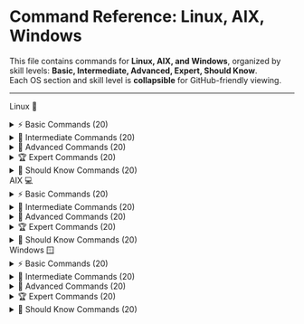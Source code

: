 # Command Reference: Linux, AIX, Windows

This file contains commands for **Linux, AIX, and Windows**, organized by skill levels: **Basic, Intermediate, Advanced, Expert, Should Know**.  
Each OS section and skill level is **collapsible** for GitHub-friendly viewing.

---


Linux 🐧
<details> <summary>⚡ Basic Commands (20)</summary>

  - `pwd`` : **Print working directory**
> /home/username

  - `ls` : **List directory contents**
> Desktop Documents Downloads Music Pictures Videos

  - `cd` : **Change directory**
> cd Documents [Changes to Documents directory]

  - `mkdir` : **Make new directory**
> mkdir new_folder

  - `rmdir` : **Remove empty directory**
> rmdir old_folder

  - `touch` : **Create empty file or update timestamp**
> touch file.txt

  - `cp` : **Copy files or directories**
> cp file.txt backup.txt

  - `mv` : **Move or rename files/directories**
> mv oldname.txt newname.txt

  - `rm` : **Remove files**
> rm file.txt

  - `cat` : **Display file contents**
> cat file.txt
>Hello World

  - `echo` : **Print text to terminal**
> echo "Hello World"
>Hello World

  - `clear` : **Clear terminal screen**
> [screen cleared]

  - `date` : **Show current date and time**
> Mon Oct  6 00:00:00 IST 2025

  - `whoami` : **Show current user**
> username

  - `uname` : **Show system information**
> Linux

  - `df` : **Show disk space usage**
```bash
 Filesystem     1K-blocks  Used Available Use% Mounted on
 /dev/sda1      20511356 823456  18679900  5% /
```

  - `free` : **Display memory usage**
```bash
               total        used        free      shared  buff/cache   available
 Mem:           7982        2048        3290         250        2644        5230
```

  - `ps` : **List running processes**
>   PID TTY          TIME CMD
>  1234 pts/0    00:00:01 

  - `kill` : **Terminate process by PID**
>kill 1234

  - `man` : **Show manual pages**
**[Displays manual for the command]


## 💡 Tips:
- Use ls -la to list all files including hidden with permissions.
- Use tab key for autocompletion.
- cd .. moves up one directory.
- Commands are case-sensitive.
- Use man <command> to learn about options.

</details>
<details> <summary>🔧 Intermediate Commands (20)</summary>
grep` : **Search text in files


grep 'pattern' file.txt
pattern found in line
find` : **Find files and directories


find . -name "*.txt"
./docs/file.txt
chmod` : **Change file permissions


chmod 755 script.sh
chown` : **Change file owner


chown user file.txt
tar` : **Archive files


tar -cvf archive.tar folder/
Archive created
gzip` : **Compress files


gzip file.txt
top` : **Monitor system processes


[interactive process list display]
ssh` : **Remote login to another machine


ssh user@host
wget` : **Download files from web


wget http://example.com/file
curl` : **Transfer data from or to server


curl http://example.com
history` : **Show command history


1 ls
2 cd
alias` : **Create command shortcuts


alias ll='ls -l'
diff` : **Compare two files


diff file1.txt file2.txt
uname -a` : **Show detailed system info


Linux hostname 5.4.0-42-generic x86_64 GNU/Linux
df -h` : **Show disk space in human readable


Filesystem      Size  Used Avail Use% Mounted on
/dev/sda1       20G  7.5G   12G  38% /
du -sh` : **Show folder size


du -sh /home/user
2.5G    /home/user
ps aux` : **List all running processes


root     1  0.0  0.1  22504  1148 ?        Ss   Oct05   0:06 /sbin/init
netstat` : **Display network connections


Active Internet connections
sudo` : **Run command as superuser


sudo apt update
service` : **Manage system services


service nginx start
💡 Tips:

Use sudo !! to rerun last command as root.

grep -i for case-insensitive searches.

Use curl -O to save file with original name.

Use tar -xvf to extract archives.

Monitor system with htop if installed.

</details>
<details> <summary>🚀 Advanced Commands (20)</summary>
iptables` : **Configure firewall rules


iptables -L
strace` : **Trace system calls


strace ls
lsof` : **List open files


lsof -i :80
tcpdump` : **Capture network packets


tcpdump -i eth0
rsync` : **Remote file sync


rsync -av src/ dest/
dd` : **Copy and convert files


dd if=/dev/sda of=/dev/sdb bs=4M
nc` : **Netcat - for network debugging


nc -l 1234
cron` : **Schedule jobs


crontab -e
useradd` : **Add new user


useradd john
passwd` : **Change user password


passwd john
journalctl` : **Read systemd logs


journalctl -u nginx
systemctl` : **Manage systemd services


systemctl restart nginx
mount` : **Mount filesystems


mount /dev/sdb1 /mnt
umount` : **Unmount filesystems


umount /mnt
awk` : **Pattern scanning and processing


awk '{print $1}' file
sed` : **Stream editor


sed 's/old/new/g' file
cut` : **Extract fields from lines


cut -d',' -f1 file.csv
basename` : **Show filename from path


basename /path/to/file.txt
file.txt
dirname` : **Show directory part of path


dirname /path/to/file.txt
/path/to
openssl` : **Cryptographic toolkit


openssl version
💡 Tips:

Use iptables-save to back up firewall rules.

strace -p <pid> to attach to running process.

Use rsync -z to compress data during transfer.

Use awk to perform complex data extractions.

Use systemctl status to check service health.

</details>
<details> <summary>🏆 Expert Commands (20)</summary>
tcpflow` : **Capture and reconstruct TCP flows


tcpflow -i eth0
perf` : **Performance analysis tool


perf stat ls
ip` : **Advanced network management


ip addr
ss` : **Display socket statistics


ss -tuln
cgroups` : **Control groups management


cgcreate -g cpu:/test
bpftrace` : **Dynamic tracing with BPF


bpftrace -e 'tracepoint:syscalls:sys_enter_execve { printf("%s\n", comm); }'
ethtool` : **Network interface settings


ethtool eth0
tc` : **Traffic control for networking


tc qdisc show dev eth0
strace -f` : **Trace child processes


strace -f 
lldpad` : **LLDP protocol daemon


systemctl start lldpad
tcpkill` : **Kill specified TCP connections


tcpkill -i eth0 host 192.168.1.100
ipset` : **Manage IP sets for firewall


ipset create blacklist hash:ip
nslookup` : **DNS queries


nslookup google.com
dig` : **More powerful DNS querying


dig google.com
vmstat` : **System performance statistics


vmstat 1 5
iostat` : **CPU and I/O statistics


iostat -xz 1 3
strace -e trace=file` : **Trace filesystem calls


strace -e trace=file ls
ip rule` : **Configure routing policy rules


ip rule add from 192.168.1.10 table 100
tcpdump -w` : **Write packets to file


tcpdump -w capture.pcap
sar` : **Collect and report system activity


sar -u 1 3
💡 Tips:

Use perf record and perf report for profiling.

Combine ss with filters for deep socket inspection.

Use bpftrace scripts for custom kernel probes.

tcpdump requires root privileges.

ip is preferred over deprecated ifconfig.

</details>
<details> <summary>📘 Should Know Commands (20)</summary>
systemctl list-units` : **List active systemd units


systemctl list-units
journalctl -f` : **Follow system logs in realtime


journalctl -f
nmcli` : **NetworkManager CLI tool


nmcli device status
tcping` : **Ping over TCP


tcping google.com 80
watch` : **Run command periodically


watch -n 2 df -h
getent` : **Get entries from databases


getent passwd
swapoff` : **Disable swap space


swapoff -a
swapon` : **Enable swap space


swapon -a
hostnamectl` : **Get or set hostname


hostnamectl
tcpflow` : **Capture TCP flows


tcpflow -i eth0
bg` : **Send job to background


bg
fg` : **Bring job to foreground


fg
jobs` : **List current jobs


jobs
set` : **Set shell options and variables


set -o
ulimit` : **Control user resource limits


ulimit -a
chmod +x` : **Make script executable


chmod +x script.sh
pkill` : **Kill process by name


pkill firefox
tcpdump -i lo` : **Capture loopback traffic


tcpdump -i lo
uptime` : **Show system uptime


 12:00:00 up 5 days,  3:45,  1 user,  load average: 0.00, 0.02, 0.05
last` : **Show login history


last
💡 Tips:

Use watch to monitor changes live.

Combine getent with grep to filter database entries.

pkill for terminating multiple related processes.

Use jobs, fg, bg to manage shell jobs.

Regularly check logs with journalctl.

</details>
AIX 💻
<details> <summary>⚡ Basic Commands (20)</summary>
pwd` : **Print current directory


/home/aix_user
ls` : **List directory contents


bin  etc  home  usr  tmp
cd` : **Change directory


cd /usr
cp` : **Copy files or directories


cp file.txt backup.txt
mv` : **Move or rename files


mv oldname newname
rm` : **Remove files


rm file.txt
mkdir` : **Create directory


mkdir newdir
rmdir` : **Remove empty directory


rmdir olddir
cat` : **Display file contents


cat file.txt
more` : **Paginate output


more file.txt
echo` : **Display text/string


echo "Hello AIX"
date` : **Show date/time


Mon Oct 6 00:00:00 EDT 2025
whoami` : **Current username


aix_user
uname` : **System info


AIX
df` : **Disk space usage


Filesystem    512-blocks      Used Available Capacity Mounted on
/dev/hd4       5242880   2000000  3242880    38%    /
ps` : **List processes


  PID TTY      TIME CMD
 1234 pts/0  00:00:01 ksh
kill` : **Kill process by PID


kill 1234
smit` : **System Management Interface Tool GUI


[Graphical interface appears]
file` : **Determine file type


file /bin/ls
/bin/ls: ELF 32-bit LSB executable
man` : **Manual pages


[shows manual page]
💡 Tips:

Use ls -l for detailed list with permissions.

smit is useful for admin tasks via GUI.

Use file to quickly know file type.

Use more to scroll through large files.

man pages contain detailed command info.

</details>
<details> <summary>🔧 Intermediate Commands (20)</summary>
lslpp -L` : **List installed software packages


lslpp -L
Fileset                 Level  State
bos.rte                 7.1.0  COMMITTED
instfix -ik IX99999` : **Check if a fix is installed


instfix -ik IX99999
Fix installed
oslevel` : **Show OS level


7.2.0.0
chuser` : **Change user attributes


chuser shell=/usr/bin/ksh user1
lsattr` : **List device attributes


lsattr -El hdisk0
name           value  description
chggrp` : **Change group ownership


chggrp staff file.txt
chgrp` : **Change file group


chgrp staff file.txt
exportfs` : **Export NFS directories


exportfs
mount` : **Mount file system


mount /dev/hd1 /mnt
umount` : **Unmount file system


umount /mnt
netstat` : **Show network status


Active Internet connections
ping` : **Network connectivity test


ping google.com
errpt` : **Show error report


USER         T S PID   MESSAGE
root         P  1234  Disk error detected
chkpwd` : **Change password interactively


chkpwd
lsvg` : **List volume groups


lsvg
rootvg
lslv` : **List logical volumes


lslv rootvg
lsdev` : **List devices


lsdev
hdisk0
lspv` : **List physical volumes


lspv
hdisk0
sync` : **Flush filesystem buffers


sync
who` : **Show logged in users


user1 pts/0
💡 Tips:

Use lslpp -L | grep <package> to find specific software.

errpt -a gives detailed error info.

Combine lsvg and lslv to understand storage.

ping -c 4 for limited ping count.

Use netstat -rn for route table.

</details>
<details> <summary>🚀 Advanced Commands (20)</summary>
aixpert` : **Security configuration assistant


aixpert
alt_disk_copy` : **Copy running system to alternate disk


alt_disk_copy
adb` : **Advanced debugger


adb -k
ac` : **Print connect-time records


ac

acctcms` : **Summarize command usage


acctcms
account` : **Turn on accounting


account on
acctcom` : **Show process accounting summaries


acctcom
alog` : **Maintain fixed-size logs


alog -o -t boot
autoconf6` : **Configure IPv6 interfaces at boot


autoconf6
banner` : **Print ASCII banners


banner Hello
bindprocessor` : **Bind process threads to CPUs


bindprocessor -p 1234 0
bootparamd` : **Boot parameter server


bootparamd
bootpd` : **Boot protocol daemon


bootpd
bugfiler` : **Collect bug reports


bugfiler
cb` : **Format C programs


cb program.c
cfgenv` : **Configure environment variables


cfgenv
cfgif` : **Configure TCP/IP interfaces


cfgif
chauthent` : **Change authentication settings


chauthent
chmod` : **Change file permissions


chmod 755 file
chlang` : **Set system language


chlang En_US
💡 Tips:

aixpert helps harden security.

Use alt_disk_copy for backup.

adb can debug core dumps.

acctcms helps analyze command usage.

bindprocessor optimizes CPU usage.

</details>
<details> <summary>🏆 Expert Commands (20)</summary>
cache_mgt` : **Manage SSD cache infrastructure


cache_mgt status
certcreate` : **Create new certificates


certcreate
certget` : **Retrieve certificate from LDAP


certget
cfgenv` : **Configure environment variables


cfgenv
chgnetaddr` : **Change network addresses


chgnetaddr en0
chnamsv` : **Modify TCP/IP name service config


chnamsv
conserver` : **Console server management


conserver
ctstat` : **Cluster status


ctstat
defvsd` : **Define virtual shared disks


defvsd
devinstall` : **Install device software


devinstall
dispgid` : **Display group IDs


dispgid
emstat` : **Emulation exception stats


emstat
errlg` : **Error log manager


errlg -n
fastboot` : **Fast reboot


fastboot
filemon` : **File system monitoring


filemon
fwtmp` : **Manipulate accounting records


fwtmp
getconf` : **Show system limits and configs


getconf ARG_MAX
gencore` : **Generate core dump


gencore 1234
glbd` : **Global location broker management


glbd
hpmstat` : **Hardware performance monitoring


hpmstat
💡 Tips:

Use certcreate and certget for certificate management.

errlg -n to view recent errors.

Use filemon to track file/system I/O.

fastboot requires no other users logged in.

Use getconf before scripts for environment info.

</details>
<details> <summary>📘 Should Know Commands (20)</summary>
aclconvert` : **Convert file ACL types


aclconvert
aclget` : **Display ACL info


aclget /path/to/file
addbib` : **Manage bibliographic databases


addbib
addrpnode` : **Add nodes to peer domain


addrpnode
admin` : **Source Code Control System admin


admin
alog` : **Advanced logging utility


alog
Authexec` : **Run RBAC privileged commands


Authexec
autoconf6` : **Configure IPv6 interfaces


autoconf6
banner` : **Print text banners


banner "Welcome"
Basename` : **Strip directory path from filename


basename /etc/passwd
passwd
batch` : **Run commands at low load


batch
bc` : **Arbitrary precision calculator


bc
bellmail` : **Send messages to users


bellmail user1
bindintcpu` : **Bind interrupt to CPU


bindintcpu
bindprocessor` : **Bind threads to processors


bindprocessor
bootauth` : **Check user at boot


bootauth
calender` : **Display calendar events


calender
cat` : **Concatenate and display files


cat file.txt
certget` : **Get certificate


certget
cfgenv` : **Configure environment variables


cfgenv
💡 Tips:

Use banner to create large ASCII headings.

batch schedules commands when load is low.

bc is useful for calculations in shell.

Use Basename to parse filenames.

ACL tools help manage file permissions finely.

</details>
Windows 🪟
<details> <summary>⚡ Basic Commands (20)</summary>
dir` : **List directory contents

powershell
 Volume in drive C is Windows
 Volume Serial Number is XXXX-XXXX

 Directory of C:\Users\User

10/06/2025  12:00 AM    <DIR>          Documents
10/06/2025  12:00 AM    <DIR>          Downloads
               0 File(s)              0 bytes
cd` : **Change directory

powershell
C:\Users\User> cd Documents
C:\Users\User\Documents>
cls` : **Clear screen

powershell
[screen cleared]
copy` : **Copy files

powershell
copy file.txt backup.txt
1 file(s) copied.
del` : **Delete files

powershell
del file.txt
mkdir` : **Make directory

powershell
mkdir newfolder
rmdir` : **Remove directory

powershell
rmdir oldfolder
type` : **Display file content

powershell
type file.txt
Hello World
echo` : **Print text

powershell
echo Hello World
Hello World
date` : **Display or set date

powershell
Current date: 10/06/2025
time` : **Display or set time

powershell
Current time: 12:00 AM
ipconfig` : **Show network config

powershell
Windows IP Configuration

Ethernet adapter Local Area Connection:
   IPv4 Address. . . . . . . . . . .` : **192.168.1.100
tasklist` : **Show running processes

powershell
Image Name                     PID Session Name        Session#    Mem Usage
========================= ======== ================ =========== ==========
notepad.exe                  1234 Console                    1      10,000 K
taskkill` : **Kill process

powershell
taskkill /PID 1234 /F
SUCCESS: The process with PID 1234 has been terminated.
help` : **Get help info

powershell
[Displays help topics]
shutdown` : **Shutdown or restart machine

powershell
shutdown /s
systeminfo` : **Show system info

powershell
Host Name:                 USER-PC
OS Name:                   Microsoft Windows 10 Pro
OS Version:                10.0.19042 Build 19042
whoami` : **Current user name

powershell
user
hostname` : **Show computer name

powershell
USER-PC
💡 Tips:

Use dir /a to list hidden files.

Use tasklist and taskkill to manage processes.

Use ipconfig /all for detailed network info.

Use help to learn about commands.

cls clears the console screen.

</details>
<details> <summary>🔧 Intermediate Commands (20)</summary>
ping` : **Test network connectivity

powershell
ping google.com
Pinging google.com [172.217.11.14] with 32 bytes of data:
Reply from 172.217.11.14: bytes=32 time=14ms TTL=54
tracert` : **Trace route packets

powershell
tracert google.com
netstat` : **Show network connections

powershell
Active Connections
  Proto  Local Address          Foreign Address        State
  TCP    192.168.1.100:139     192.168.1.101:52688   ESTABLISHED
ipconfig /release` : **Release DHCP IP

powershell
Windows IP Configuration

 DHCP release failed.
ipconfig /renew` : **Renew DHCP IP

powershell
Windows IP Configuration

IPv4 Address. . . . . . . . . . .` : **192.168.1.100
net user` : **Manage users

powershell
net user
net localgroup` : **List local groups

powershell
net localgroup
sc` : **Service control

powershell
sc query
schtasks` : **Schedule tasks

powershell
schtasks /query
powershell` : **Start PowerShell shell

powershell
PS C:\>
assoc` : **Show file associations

powershell
.txt=txtfile
fc` : **File compare

powershell
fc file1.txt file2.txt
tasklist /svc` : **List services for processes

powershell
tasklist /svc
diskpart` : **Disk partitioning tool

powershell
DISKPART>
cipher` : **Encrypt/decrypt files

powershell
cipher /e file.txt
driverquery` : **List installed drivers

powershell
driverquery
gpupdate` : **Update Group Policy

powershell
gpupdate
hostname` : **Show system hostname

powershell
USER-PC
shutdown /r` : **Restart system

powershell
shutdown /r
sfc /scannow` : **System file checker

powershell
Beginning system scan...
💡 Tips:

Use tracert to diagnose routing problems.

Use netstat -an for all connections.

schtasks to automate jobs.

sfc /scannow repairs system files.

sc to view and manage services.

</details>
<details> <summary>🚀 Advanced Commands (20)</summary>
PowerShell ISE` : **Graphical PowerShell editor

powershell
Start powershell_ise
Get-Process` : **List running processes

powershell
Get-Process
Get-Service` : **List Windows services

powershell
Get-Service
Set-ExecutionPolicy` : **Change script execution policy

powershell
Set-ExecutionPolicy RemoteSigned
Get-EventLog` : **Read event logs

powershell
Get-EventLog -LogName System
New-Item` : **Create files or folders

powershell
New-Item -Path "C:\test.txt" -ItemType File
Remove-Item` : **Delete files or folders

powershell
Remove-Item "C:\test.txt"
Get-Content` : **Read file contents

powershell
Get-Content "C:\test.txt"
Set-Content` : **Write to a file

powershell
"Hello" | Set-Content "C:\test.txt"
Invoke-WebRequest` : **Download web content

powershell
Invoke-WebRequest http://example.com
Test-Connection` : **Ping test equivalent

powershell
Test-Connection google.com
Get-NetIPAddress` : **Show IP address info

powershell
Get-NetIPAddress
Restart-Service` : **Restart a service

powershell
Restart-Service wuauserv
Get-Command` : **List all commands

powershell
Get-Command
Export-Csv` : **Export data to CSV

powershell
Get-Process | Export-Csv processes.csv
Import-Csv` : **Import CSV data

powershell
Import-Csv processes.csv
Get-Help` : **Show help on commands

powershell
Get-Help Get-Process
Measure-Object` : **Calculate properties of objects

powershell
Get-Content file.txt | Measure-Object -Line
Format-Table` : **Format output as a table

powershell
Get-Process | Format-Table -AutoSize
Select-Object` : **Select specific object properties

powershell
Get-Process | Select-Object Name,Id
💡 Tips:

Use PowerShell for automation.

Get-Help is the best friend.

Use Format-Table to beautify output.

Invoke-WebRequest for REST calls.

Always check script execution policies.

</details>
<details> <summary>🏆 Expert Commands (20)</summary>
Get-WmiObject` : **Access WMI information

powershell
Get-WmiObject Win32_OperatingSystem
New-PSSession` : **Create remote PowerShell session

powershell
New-PSSession -ComputerName SERVER01
Invoke-Command` : **Run commands on remote session

powershell
Invoke-Command -Session $s -ScriptBlock { Get-Process }
Register-ScheduledJob` : **Register background jobs

powershell
Register-ScheduledJob -Name "Job1" -ScriptBlock { Get-Process }
Get-ADUser` : **Get Active Directory user info (requires AD module)

powershell
Get-ADUser -Identity "jdoe"
Set-ADUser` : **Modify AD user properties

powershell
Set-ADUser -Identity "jdoe" -Title "Manager"
New-ADUser` : **Create new AD user

powershell
New-ADUser -Name "John Doe"
Remove-ADUser` : **Delete AD user

powershell
Remove-ADUser -Identity "jdoe"
Get-EventLog -FilterHashtable` : **Filter event logs

powershell
Get-EventLog -LogName System -EntryType Error
Install-WindowsFeature` : **Add Windows features

powershell
Install-WindowsFeature -Name Web-Server
Uninstall-WindowsFeature` : **Remove Windows features

powershell
Uninstall-WindowsFeature -Name Web-Server
Backup-Job` : **Create backups (custom scripts)

powershell
# Custom backup script
Start-Transcript` : **Record PowerShell session

powershell
Start-Transcript -Path transcript.txt
Stop-Transcript` : **Stop recording session

powershell
Stop-Transcript
Measure-Command` : **Measure execution time

powershell
Measure-Command { Get-Process }
Get-ChildItem` : **List files and directories

powershell
Get-ChildItem -Recurse
New-ItemProperty` : **Create registry entries

powershell
New-ItemProperty -Path "HKLM:\Software" -Name "Test" -Value 1
Remove-ItemProperty` : **Delete registry entries

powershell
Remove-ItemProperty -Path "HKLM:\Software" -Name "Test"
CheckPoint` : **Create system restore point (via GUI or system tools)

Invoke-Sqlcmd` : **Run SQL commands (with SQL module)

powershell
Invoke-Sqlcmd -Query "SELECT TOP 10 * FROM dbo.Table"
💡 Tips:

Remote management via PowerShell is powerful.

Regularly back up PowerShell transcript.

Active Directory module is a must for admins.

Use Measure-Command to benchmark.

Registry manipulation requires caution.

</details>
<details> <summary>📘 Should Know Commands (20)</summary>
wmic` : **WMI command-line

powershell
wmic cpu get name
schtasks /create` : **Schedule tasks

powershell
schtasks /create /tn "Backup" /tr "backup.bat" /sc daily
fsutil` : **File system utility

powershell
fsutil dirty query C:
powercfg` : **Power settings management

powershell
powercfg /energy
reg` : **Registry command line

powershell
reg query HKLM\Software
netsh` : **Network shell utility

powershell
netsh wlan show profiles
whoami /groups` : **Show user groups

powershell
whoami /groups
openfiles` : **List open files on network

powershell
openfiles /query
fsutil` : **Manage sparse files

powershell
fsutil sparse queryflag C:\file.txt
defrag` : **Disk defragmenter

powershell
defrag C:
systeminfo` : **Detailed system info

powershell
systeminfo
netstat -ano` : **Show connections with PID

powershell
netstat -ano
chkdsk` : **Check disk for errors

powershell
chkdsk C:
robocopy` : **Robust copy command

powershell
robocopy C:\Source C:\Dest /E
powershell -ExecutionPolicy` : **Run scripts with policy

powershell
powershell -ExecutionPolicy Bypass -File script.ps1
Get-Volume` : **Disk volume info

powershell
Get-Volume
Get-Process -Id` : **Process info by PID

powershell
Get-Process -Id 1234
Get-Module` : **Show loaded modules

powershell
Get-Module
Repair-WindowsImage` : **Fix Windows images

powershell
Repair-WindowsImage -Online -RestoreHealth
Enable-PSRemoting` : **Enable remote PowerShell

powershell
Enable-PSRemoting
💡 Tips:

Use wmic for deep Windows queries.

robocopy is superior for batch file copies.

Enable-PSRemoting is critical for remote admin.

Regularly chkdsk for disk health.

netsh provides granular network controls.

</details>
